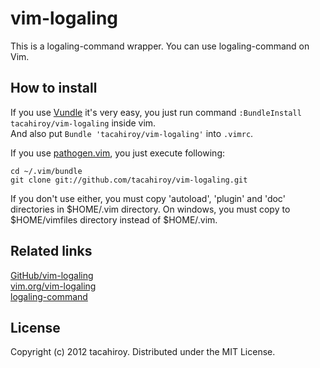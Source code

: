 vim-logaling
============

This is a logaling-command wrapper.
You can use logaling-command on Vim.

How to install
-------------
If you use [Vundle](https://github.com/gmarik/vundle.git) it's very easy, you just run command `:BundleInstall tacahiroy/vim-logaling`
inside vim.  
And also put `Bundle 'tacahiroy/vim-logaling'` into `.vimrc`.

If you use [pathogen.vim](https://github.com/tpope/vim-pathogen), you just execute following:

    cd ~/.vim/bundle
    git clone git://github.com/tacahiroy/vim-logaling.git

If you don't use either, you must copy 'autoload', 'plugin' and 'doc'
 directories in $HOME/.vim directory.
On windows, you must copy to $HOME/vimfiles directory instead of $HOME/.vim.

Related links
--------------

[GitHub/vim-logaling](https://github.com/tacahiroy/vim-logaling)  
[vim.org/vim-logaling](http://www.vim.org/scripts/script.php?script_id=4144)  
[logaling-command](http://logaling.github.com)

License
-------

Copyright (c) 2012 tacahiroy. Distributed under the MIT License.

